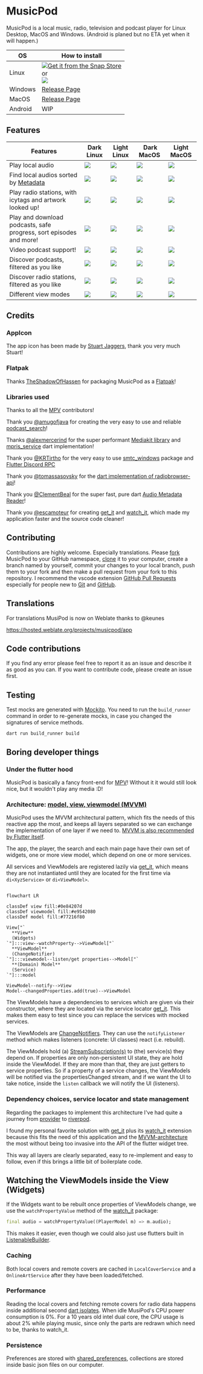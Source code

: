 # MusicPod

MusicPod is a local music, radio, television and podcast player for Linux Desktop, MacOS and Windows. (Android is planed but no ETA yet when it will happen.)

|OS|How to install|
|-|-|
|Linux|[![Get it from the Snap Store](https://snapcraft.io/static/images/badges/en/snap-store-black.svg)](https://snapcraft.io/musicpod) <br/> or <br/> [![](https://flathub.org/api/badge?locale=en)](https://flathub.org/apps/org.feichtmeier.Musicpod)|
|Windows|[Release Page](https://github.com/ubuntu-flutter-community/musicpod/releases)|
|MacOS|[Release Page](https://github.com/ubuntu-flutter-community/musicpod/releases)|
|Android|WIP|


## Features

|Features | Dark Linux | Light Linux | Dark MacOS | Light MacOS | 
|-|-|-|-|-|
|Play local audio|![](.github/images/album_dark_linux.png)|![](.github/images/album_light_linux.png)|![](.github/images/album_dark_macos.png)|![](.github/images/album_light_macos.png)|
|Find local audios sorted by [Metadata](https://github.com/ClementBeal/audio_metadata_reader) |![](.github/images/albums_dark_linux.png)|![](.github/images/albums_light_linux.png)|![](.github/images/albums_dark_macos.png)|![](.github/images/albums_light_macos.png)|
|Play radio stations, with icytags and artwork looked up!|![](.github/images/station_dark_linux.png)|![](.github/images/station_light_linux.png)|![](.github/images/station_dark_macos.png)|![](.github/images/station_light_macos.png)|
|Play and download podcasts, safe progress, sort episodes and more!|![](.github/images/podcast_dark_linux.png)|![](.github/images/podcast_light_linux.png)|![](.github/images/podcast_dark_macos.png)|![](.github/images/podcast_light_macos.png)|
|Video podcast support!|![](.github/images/video_dark_linux.png)|![](.github/images/video_light_linux.png)|![](.github/images/video_dark_macos.png)|![](.github/images/video_light_macos.png)|
|Discover podcasts, filtered as you like|![](.github/images/podcasts_dark_linux.png)|![](.github/images/podcasts_light_linux.png)|![](.github/images/podcasts_dark_macos.png)|![](.github/images/podcasts_light_macos.png)|
|Discover radio stations, filtered as you like|![](.github/images/radio_dark_linux.png)|![](.github/images/radio_light_linux.png)|![](.github/images/radio_dark_macos.png)|![](.github/images/radio_light_macos.png)|
|Different view modes|![](.github/images/fullheight_dark_linux.png)|![](.github/images/fullheight_light_linux.png)|![](.github/images/fullheight_dark_macos.png)|![](.github/images/fullheight_light_macos.png)|


## Credits

### AppIcon

The app icon has been made by [Stuart Jaggers](https://github.com/ubuntujaggers), thank you very much Stuart!

### Flatpak

Thanks [TheShadowOfHassen](https://github.com/TheShadowOfHassen) for packaging MusicPod as a  [Flatpak](https://flathub.org/apps/org.feichtmeier.Musicpod)!

### Libraries used

Thanks to all the [MPV](https://github.com/mpv-player/mpv) contributors!

Thank you [@amugofjava](https://github.com/amugofjava) for creating the very easy to use and reliable [podcast_search](https://github.com/amugofjava/podcast_search)!

Thanks [@alexmercerind](https://github.com/alexmercerind) for the super performant [Mediakit library](https://github.com/alexmercerind/media_kit) and [mpris_service](https://github.com/alexmercerind/mpris_service) dart implementation!

Thank you [@KRTirtho](https://github.com/KRTirtho) for the very easy to use [smtc_windows](https://github.com/KRTirtho/frb_plugins) package and [Flutter Discord RPC](https://github.com/KRTirtho/frb_plugins)

Thank you [@tomassasovsky](https://github.com/tomassasovsky) for the [dart implementation of radiobrowser-api](https://github.com/tomassasovsky/radio-browser-api.dart)!

Thank you [@ClementBeal](https://github.com/ClementBeal) for the super fast, pure dart [Audio Metadata Reader](https://github.com/ClementBeal/audio_metadata_reader)!

Thank you [@escamoteur](https://github.com/escamoteur) for creating [get_it](https://pub.dev/packages/get_it) and [watch_it](https://pub.dev/packages/watch_it), which made my application faster and the source code cleaner!

## Contributing

Contributions are highly welcome. Especially translations.
Please [fork](https://docs.github.com/en/pull-requests/collaborating-with-pull-requests/working-with-forks/fork-a-repo) MusicPod to your GitHub namespace, [clone](https://docs.github.com/de/repositories/creating-and-managing-repositories/cloning-a-repository) it to your computer, create a branch named by yourself, commit your changes to your local branch, push them to your fork and then make a pull request from your fork to this repository.
I recommend the vscode extension [GitHub Pull Requests](https://marketplace.visualstudio.com/items?itemName=GitHub.vscode-pull-request-github) especially for people new to [Git](https://git-scm.com/doc) and [GitHub](https://docs.github.com/en/get-started/start-your-journey).

## Translations
For translations MusiPod is now on Weblate thanks to @keunes

https://hosted.weblate.org/projects/musicpod/app

## Code contributions

If you find any error please feel free to report it as an issue and describe it as good as you can.
If you want to contribute code, please create an issue first.

## Testing

Test mocks are generated with [Mockito](https://github.com/dart-lang/mockito). You need to run the `build_runner` command in order to re-generate mocks, in case you changed the signatures of service methods.

`dart run build_runner build`

## Boring developer things

### Under the flutter hood

MusicPod is basically a fancy front-end for [MPV](https://github.com/mpv-player/mpv)! Without it it would still look nice, but it wouldn't play any media :D!

### Architecture: [model, view, viewmodel (MVVM)](https://en.wikipedia.org/wiki/Model%E2%80%93view%E2%80%93viewmodel)

MusicPod uses the MVVM architectural pattern, which fits the needs of this reactive app the most, and keeps all layers separated so we can exchange the implementation of one layer if we need to. [MVVM is also recommended by Flutter itself](https://docs.flutter.dev/get-started/fwe/state-management#using-mvvm-for-your-applications-architecture).

The app, the player, the search and each main page have their own set of widgets, one or more view model, which depend on one or more services.

All services and ViewModels are registered lazily via [get_it](https://pub.dev/packages/get_it), which means they are not instantiated until they are located for the first time via `di<XyzService>` or `di<ViewModel>`.

```mermaid

flowchart LR

classDef view fill:#0e84207d
classDef viewmodel fill:#e9542080
classDef model fill:#77216f80

View["`
  **View**
  (Widgets)
`"]:::view--watchProperty-->ViewModel["`
  **ViewModel**
  (ChangeNotifier)
`"]:::viewmodel--listen/get properties-->Model["`
  **(Domain) Model**
  (Service)
`"]:::model

ViewModel--notify-->View
Model--changedProperties.add(true)-->ViewModel

```

The ViewModels have a dependencies to services which are given via their constructor, where they are located via the service locator [get_it](https://pub.dev/packages/get_it). This makes them easy to test since you can replace the services with mocked services.

The ViewModels are [ChangeNotifiers](https://api.flutter.dev/flutter/foundation/ChangeNotifier-class.html). They can use the `notifyListener` method which makes listeners (concrete: UI classes) react (i.e. rebuild).

The ViewModels hold (a) [StreamSubscription(s)](https://api.flutter.dev/flutter/dart-async/StreamSubscription-class.html) to (the) service(s) they depend on. If properties are only non-persistent UI state, they are hold inside the ViewModel. If they are more than that, they are just getters to service properties.
So if a property of a service changes, the ViewModels will be notified via the propertiesChanged stream, and if we want the UI to take notice, inside the `listen` callback we will notify the UI (listeners).

### Dependency choices, service locator and state management

Regarding the packages to implement this architecture I've had quite a journey from [provider](https://pub.dev/packages/provider) to [riverpod](https://pub.dev/packages/riverpod).

I found my personal favorite solution with [get_it](https://pub.dev/packages/get_it) plus its [watch_it](https://pub.dev/packages/watch_it) extension because this fits the need of this application and the [MVVM-architecture](https://docs.flutter.dev/get-started/fwe/state-management#using-mvvm-for-your-applications-architecture) the most without being too invasive into the API of the flutter widget tree.

This way all layers are clearly separated, easy to re-implement and easy to follow, even if this brings a little bit of boilerplate code.

## Watching the ViewModels inside the View (Widgets)

If the Widgets want to be rebuilt once properties of ViewModels change, we use the `watchPropertyValue` method of the [watch_it](https://pub.dev/packages/watch_it) package:

```dart
final audio = watchPropertyValue((PlayerModel m) => m.audio);
```

This makes it easier, even though we could also just use flutters built in [ListenableBuilder](https://api.flutter.dev/flutter/widgets/ListenableBuilder-class.html).

### Caching

Both local covers and remote covers are cached in `LocalCoverService` and a `OnlineArtService` after they have been loaded/fetched.

### Performance

Reading the local covers and fetching remote covers for radio data happens inside additional second [dart isolates](https://dart.dev/language/isolates). When idle MusiPod's CPU power consumption is 0%. For a 10 years old intel dual core, the CPU usage is about 2% while playing music, since only the parts are redrawn which need to be, thanks to watch_it.

### Persistence

Preferences are stored with [shared_preferences](https://pub.dev/packages/shared_preferences), collections are stored inside basic json files on our computer.